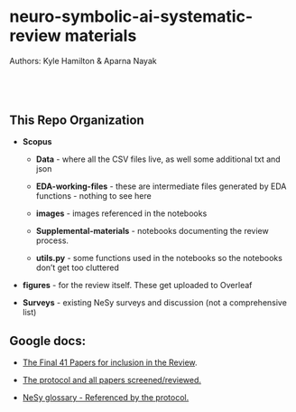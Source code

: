 neuro-symbolic-ai-systematic-review materials
=============================================

Authors: Kyle Hamilton & Aparna Nayak

 
-

This Repo Organization
----------------------

-   **Scopus**

    -   **Data** - where all the CSV files live, as well some additional txt and
        json

    -   **EDA-working-files** - these are intermediate files generated by EDA
        functions - nothing to see here

    -   **images** - images referenced in the notebooks

    -   **Supplemental-materials** - notebooks documenting the review process.
        
    -   **utils.py** - some functions used in the notebooks so the notebooks
        don’t get too cluttered

-   **figures** - for the review itself. These get uploaded to Overleaf

-   **Surveys** - existing NeSy surveys and discussion (not a comprehensive
    list)

Google docs:
------------

-   [The Final 41 Papers for inclusion in the
    Review](https://docs.google.com/spreadsheets/d/1TY3cgr422oJrLIwWZWxeFae9B0yaofpthFsxMPyIrUs/edit#gid=1461992981).

-   [The protocol and all papers
    screened/reviewed.](https://docs.google.com/spreadsheets/d/1mMiZ5twurucBnW_EScDh9GT5-io9Q7XlKVY_nIOH6rA/edit#gid=1747218129)

-   [NeSy glossary - Referenced by the
    protocol.](https://docs.google.com/spreadsheets/d/1VzW2_ytt7A-f4IG0iVJdowr2s-9A7oQmYTkCghmcWk0/edit#gid=0)


